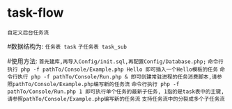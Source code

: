 # task-flow
```自定义后台任务流```

#数据结构为:
```任务表 task```
```子任务表 task_sub```

#使用方法:
```首先建库,再导入Config/init.sql,再配置Config/Database.php;```
```命令行执行 php -f pathTo/Console/Example.php Hello 即可插入一个Hello模板的任务```
```命令行执行 php -f pathTo/Console/Run.php & 即可创建常驻进程的任务消费脚本,请参照pathTo/Console/Example.php编写新的任务流```
```命令行执行 php -f pathTo/Console/Run.php 1 即可执行单个任务的最新子任务, 1指的是task表中的主键,请参照pathTo/Console/Example.php编写新的任务流```
```支持任务流中的分裂成多个子任务流```